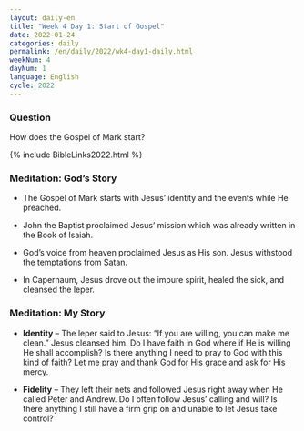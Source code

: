 ```yaml
---
layout: daily-en
title: "Week 4 Day 1: Start of Gospel"
date: 2022-01-24
categories: daily
permalink: /en/daily/2022/wk4-day1-daily.html
weekNum: 4
dayNum: 1
language: English
cycle: 2022
---
```


### Question     
How does the Gospel of Mark start?

{% include BibleLinks2022.html %} 

### Meditation: God’s Story   
+ The Gospel of Mark starts with Jesus’ identity and the events while He preached. 

+ John the Baptist proclaimed Jesus’ mission which was already written in the Book of Isaiah. 

+ God’s voice from heaven proclaimed Jesus as His son. Jesus withstood the temptations from Satan. 

+ In Capernaum, Jesus drove out the impure spirit, healed the sick, and cleansed the leper. 

### Meditation: My Story   
+ **Identity** – The leper said to Jesus: “If you are willing, you can make me clean.” Jesus cleansed him. Do I have faith in God where if He is willing He shall accomplish? Is there anything I need to pray to God with this kind of faith? Let me pray and thank God for His grace and ask for His mercy. 

+ **Fidelity** – They left their nets and followed Jesus right away when He called Peter and Andrew. Do I often follow Jesus’ calling and will? Is there anything I still have a firm grip on and unable to let Jesus take control? 
